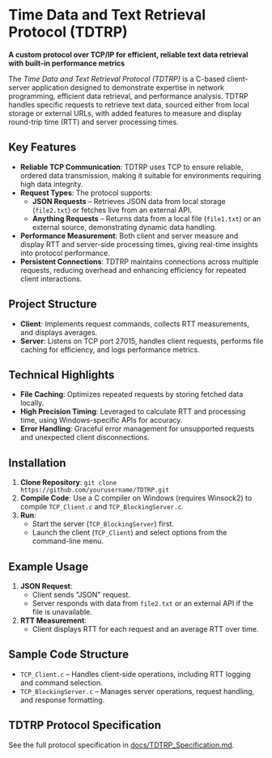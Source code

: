 # Time Data and Text Retrieval Protocol (TDTRP)

**A custom protocol over TCP/IP for efficient, reliable text data retrieval with built-in performance metrics**

The *Time Data and Text Retrieval Protocol (TDTRP)* is a C-based client-server application designed to demonstrate expertise in network programming, efficient data retrieval, and performance analysis. TDTRP handles specific requests to retrieve text data, sourced either from local storage or external URLs, with added features to measure and display round-trip time (RTT) and server processing times.

## Key Features
- **Reliable TCP Communication**: TDTRP uses TCP to ensure reliable, ordered data transmission, making it suitable for environments requiring high data integrity.
- **Request Types**: The protocol supports:
  - **JSON Requests** – Retrieves JSON data from local storage (`file2.txt`) or fetches live from an external API.
  - **Anything Requests** – Returns data from a local file (`file1.txt`) or an external source, demonstrating dynamic data handling.
- **Performance Measurement**: Both client and server measure and display RTT and server-side processing times, giving real-time insights into protocol performance.
- **Persistent Connections**: TDTRP maintains connections across multiple requests, reducing overhead and enhancing efficiency for repeated client interactions.

## Project Structure
- **Client**: Implements request commands, collects RTT measurements, and displays averages.
- **Server**: Listens on TCP port 27015, handles client requests, performs file caching for efficiency, and logs performance metrics.

## Technical Highlights
- **File Caching**: Optimizes repeated requests by storing fetched data locally.
- **High Precision Timing**: Leveraged to calculate RTT and processing time, using Windows-specific APIs for accuracy.
- **Error Handling**: Graceful error management for unsupported requests and unexpected client disconnections.

## Installation
1. **Clone Repository**: `git clone https://github.com/yourusername/TDTRP.git`
2. **Compile Code**: Use a C compiler on Windows (requires Winsock2) to compile `TCP_Client.c` and `TCP_BlockingServer.c`.
3. **Run**:
   - Start the server (`TCP_BlockingServer`) first.
   - Launch the client (`TCP_Client`) and select options from the command-line menu.

## Example Usage
1. **JSON Request**:
   - Client sends "JSON" request.
   - Server responds with data from `file2.txt` or an external API if the file is unavailable.
2. **RTT Measurement**:
   - Client displays RTT for each request and an average RTT over time.

## Sample Code Structure
- `TCP_Client.c` – Handles client-side operations, including RTT logging and command selection.
- `TCP_BlockingServer.c` – Manages server operations, request handling, and response formatting.

## TDTRP Protocol Specification
See the full protocol specification in [docs/TDTRP_Specification.md](TDTRP_Specification.md).
